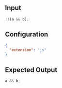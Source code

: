 
## Input
```javascript input
!!(a && b);
```

## Configuration
```json configuration
{
  "extension": "js"
}
```

## Expected Output
```javascript expected output
a && b;
```
